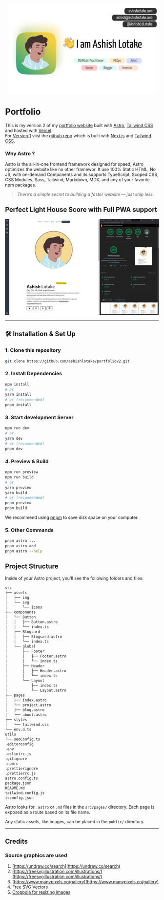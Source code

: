 ![](/public/opengraph.png)

# Portfolio

This is my version 2 of my <a href="https://ashishlotake.com/" target="_blank">portfolio website</a> built with <a href="https://https://astro.build/" target="_blank">Astro</a>, <a href="https://tailwindcss.com/" target="_blank">Tailwind CSS</a> and hosted with <a href="https://www.vercel.com/" target="_blank">Vercel</a>.<br>
For [Version 1](https://github.com/ashishlotake/ashishlotake.com) viist the [github repo](https://github.com/ashishlotake/ashishlotake.com) which is </a> built with <a href="https://nextjs.org/" target="_blank">Next.js</a> and <a href="https://tailwindcss.com/" target="_blank">Tailwind CSS</a>.

### Why Astro ?

Astro is the all-in-one frontend framework designed for speed, Astro optimizes the website like no other framewor. It use 100% Static HTML, No JS, with on-demand Components and its supports TypeScript, Scoped CSS, CSS Modules, Sass, Tailwind, Markdown, MDX, and any of your favorite npm packages.

> _There’s a simple secret to building a faster website — just ship less._

## Perfect Light House Score with Full PWA support

![](/src/assets/img/LightHouseScore.png)

---

## 🛠 Installation & Set Up

### 1. Clone this repository

```bash
git clone https://github.com/ashishlotake/portfoliov2.git
```

### 2. Install Dependencies

```bash
npm install
# or
yarn install
# or (recommended)
pnpm install
```

### 3. Start development Server

```bash
npm run dev
# or
yarn dev
# or (recommended)
pnpm dev
```

### 4. Preview & Build

```bash
npm run preview
npm run build
# or
yarn preview
yarn build
# or (recommended)
pnpm preview
pnpm build
```

We recommend using [pnpm](https://pnpm.io/) to save disk space on your computer.

### 5. Other Commands

```bash
pnpm astro ...
pnpm astro add
pnpm astro --help
```

## Project Structure

Inside of your Astro project, you'll see the following folders and files:

```
src
├── assets
│   ├── img
│   └── svg
│       └── icons
├── components
│   └── Button
│   │   ├── Button.astro
│   │   └── index.ts
│   ├── Blogcard
│   │   ├── Blogcard.astro
│   │   └── index.ts
│   └── global
│       ├── Footer
│       │   ├── Footer.astro
│       │   └── index.ts
│       ├── Header
│       │   ├── Header.astro
│       │   └── index.ts
│       └── Layout
│           ├── index.ts
│           └── Layout.astro
├── pages
│   ├── index.astro
│   └── project.astro
│   ├── blog.astro
│   └── about.astro
├── styles
│   └── tailwind.css
└── env.d.ts
utils
└── seoConfig.ts
.editorconfig
.env
.eslintrc.js
.gitignore
.npmrc
.prettierignore
.prettierrc.js
astro.config.ts
package.json
README.md
tailwind.config.js
tsconfig.json
```

Astro looks for `.astro` or `.md` files in the `src/pages/` directory. Each page is exposed as a route based on its file name.

Any static assets, like images, can be placed in the `public/` directory.

---

## Credits

### Source graphics are used

1. [https://undraw.co/search](https://undraw.co/search)
2. [https://freesvgillustration.com/illustrations/](https://freesvgillustration.com/illustrations/)
3. [https://www.manypixels.co/gallery](https://www.manypixels.co/gallery)
4. [Free SVG Vectors](https://bloggingwizard.com/free-vector-illustrations/)
5. [Croppola for resizing images](https://croppola.com/)
